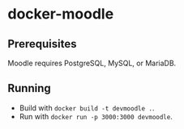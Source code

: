 # docker-moodle

## Prerequisites

Moodle requires PostgreSQL, MySQL, or MariaDB.

## Running

* Build with `docker build -t devmoodle .`.
* Run with `docker run -p 3000:3000 devmoodle`.
